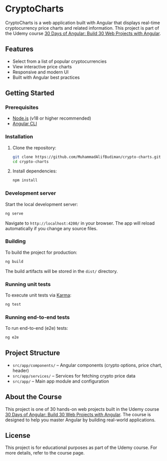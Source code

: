 # CryptoCharts

CryptoCharts is a web application built with Angular that displays real-time cryptocurrency price charts and related information. This project is part of the Udemy course [30 Days of Angular: Build 30 Web Projects with Angular](https://www.udemy.com/course/30-days-of-angular/).

## Features

- Select from a list of popular cryptocurrencies
- View interactive price charts
- Responsive and modern UI
- Built with Angular best practices

## Getting Started

### Prerequisites

- [Node.js](https://nodejs.org/) (v18 or higher recommended)
- [Angular CLI](https://angular.io/cli)

### Installation

1. Clone the repository:
   ```bash
   git clone https://github.com/MuhammadAlifBudiman/crypto-charts.git
   cd crypto-charts
   ```
2. Install dependencies:
   ```bash
   npm install
   ```

### Development server

Start the local development server:

```bash
ng serve
```

Navigate to `http://localhost:4200/` in your browser. The app will reload automatically if you change any source files.

### Building

To build the project for production:

```bash
ng build
```

The build artifacts will be stored in the `dist/` directory.

### Running unit tests

To execute unit tests via [Karma](https://karma-runner.github.io):

```bash
ng test
```

### Running end-to-end tests

To run end-to-end (e2e) tests:

```bash
ng e2e
```

## Project Structure

- `src/app/components/` – Angular components (crypto options, price chart, header)
- `src/app/services/` – Services for fetching crypto price data
- `src/app/` – Main app module and configuration

## About the Course

This project is one of 30 hands-on web projects built in the Udemy course [30 Days of Angular: Build 30 Web Projects with Angular](https://www.udemy.com/course/30-days-of-angular/). The course is designed to help you master Angular by building real-world applications.

## License

This project is for educational purposes as part of the Udemy course. For more details, refer to the course page.
